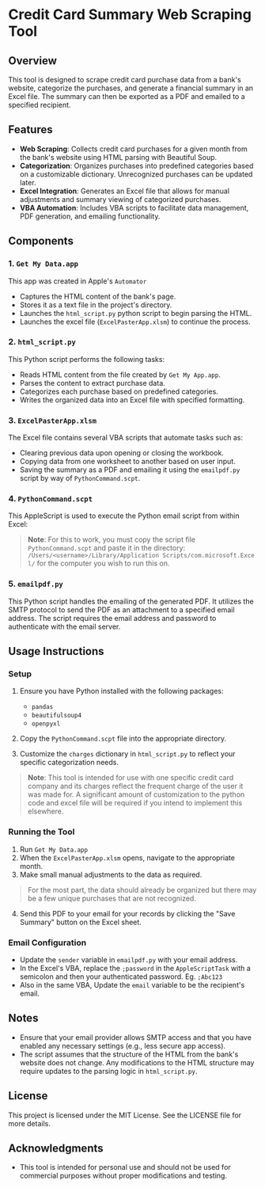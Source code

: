 # Credit Card Summary Web Scraping Tool

## Overview

This tool is designed to scrape credit card purchase data from a bank's website, categorize the purchases, and generate a financial summary in an Excel file. The summary can then be exported as a PDF and emailed to a specified recipient.

## Features

- **Web Scraping**: Collects credit card purchases for a given month from the bank's website using HTML parsing with Beautiful Soup.
- **Categorization**: Organizes purchases into predefined categories based on a customizable dictionary. Unrecognized purchases can be updated later.
- **Excel Integration**: Generates an Excel file that allows for manual adjustments and summary viewing of categorized purchases.
- **VBA Automation**: Includes VBA scripts to facilitate data management, PDF generation, and emailing functionality.

## Components

### 1. `Get My Data.app`

This app was created in Apple's `Automator` 
- Captures the HTML content of the bank's page.
- Stores it as a text file in the project's directory.
- Launches the `html_script.py` python script to begin parsing the HTML.
- Launches the excel file (`ExcelPasterApp.xlsm`) to continue the process.

### 2. `html_script.py`

This Python script performs the following tasks:

- Reads HTML content from the file created by `Get My App.app`.
- Parses the content to extract purchase data.
- Categorizes each purchase based on predefined categories.
- Writes the organized data into an Excel file with specified formatting. 

### 3. `ExcelPasterApp.xlsm`

The Excel file contains several VBA scripts that automate tasks such as:

- Clearing previous data upon opening or closing the workbook.
- Copying data from one worksheet to another based on user input.
- Saving the summary as a PDF and emailing it using the `emailpdf.py` script by way of `PythonCommand.scpt`.

### 4. `PythonCommand.scpt`

This AppleScript is used to execute the Python email script from within Excel:

> **Note**: For this to work, you must copy the script file `PythonCommand.scpt` and paste it in the directory: `/Users/<username>/Library/Application Scripts/com.microsoft.Excel/` for the computer you wish to run this on.

### 5. `emailpdf.py`

This Python script handles the emailing of the generated PDF. It utilizes the SMTP protocol to send the PDF as an attachment to a specified email address. The script requires the email address and password to authenticate with the email server.

## Usage Instructions

### Setup

1. Ensure you have Python installed with the following packages:
   - `pandas`
   - `beautifulsoup4`
   - `openpyxl`

2. Copy the `PythonCommand.scpt` file into the appropriate directory.

3. Customize the `charges` dictionary in `html_script.py` to reflect your specific categorization needs.
> **Note**: This tool is intended for use with one specific credit card company and its charges reflect the frequent charge of the user it was made for. A significant amount of customization to the python code and excel file will be required if you intend to implement this elsewhere.

### Running the Tool

1. Run `Get My Data.app`
2. When the `ExcelPasterApp.xlsm` opens, navigate to the appropriate month.
3. Make small manual adjustments to the data as required.
> For the most part, the data should already be organized but there may be a few unique purchases that are not recognized.
4. Send this PDF to your email for your records by clicking the "Save Summary" button on the Excel sheet.

### Email Configuration

- Update the `sender` variable in `emailpdf.py` with your email address.
- In the Excel's VBA, replace the `;password` in the `AppleScriptTask` with a semicolon and then your authenticated password. Eg. `;Abc123`
- Also in the same VBA, Update the `email` variable to be the recipient's email.

## Notes

- Ensure that your email provider allows SMTP access and that you have enabled any necessary settings (e.g., less secure app access).
- The script assumes that the structure of the HTML from the bank's website does not change. Any modifications to the HTML structure may require updates to the parsing logic in `html_script.py`.

## License

This project is licensed under the MIT License. See the LICENSE file for more details.

## Acknowledgments

- This tool is intended for personal use and should not be used for commercial purposes without proper modifications and testing.

